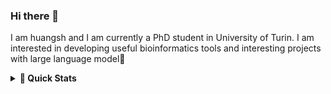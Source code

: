 ### Hi there 👋

I am huangsh and I am currently a PhD student in University of Turin.
I am interested in developing useful bioinformatics tools and interesting projects with large language model🤖

<details>
  <summary><b>🚀 Quick Stats</b></summary>
  <br/>
    <p align="center">
        <img height="137px" src="https://github-readme-stats.vercel.app/api?username=huang-sh&hide_title=true&hide_border=true&show_icons=true&include_all_commits=true&count_private=true&line_height=21&theme=nightowl" /> <img height="137px" src="https://github-readme-stats.vercel.app/api/top-langs/?username=huang-sh&hide=html&hide_title=true&hide_border=true&layout=compact&langs_count=8&theme=nightowl" />
    </p>
</details>
